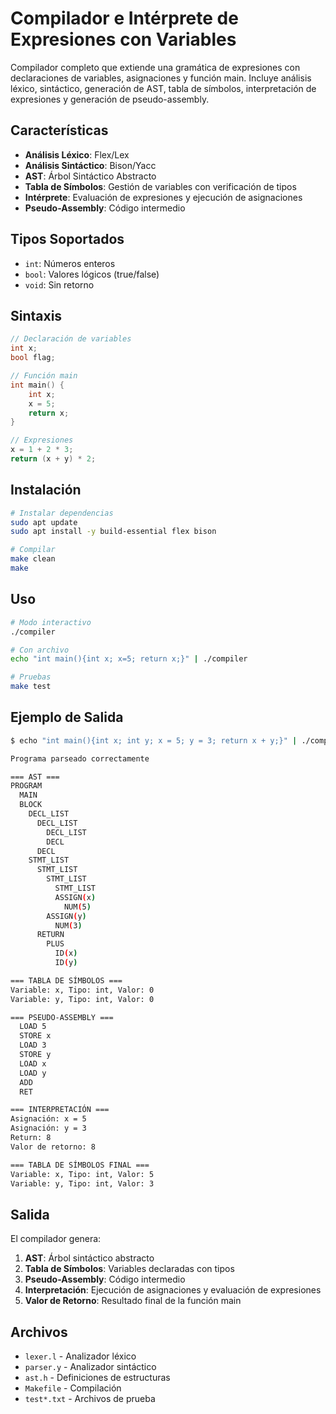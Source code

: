 # Compilador e Intérprete de Expresiones con Variables

Compilador completo que extiende una gramática de expresiones con declaraciones de variables, asignaciones y función main. Incluye análisis léxico, sintáctico, generación de AST, tabla de símbolos, interpretación de expresiones y generación de pseudo-assembly.

## Características

- **Análisis Léxico**: Flex/Lex
- **Análisis Sintáctico**: Bison/Yacc  
- **AST**: Árbol Sintáctico Abstracto
- **Tabla de Símbolos**: Gestión de variables con verificación de tipos
- **Intérprete**: Evaluación de expresiones y ejecución de asignaciones
- **Pseudo-Assembly**: Código intermedio

## Tipos Soportados

- `int`: Números enteros
- `bool`: Valores lógicos (true/false)
- `void`: Sin retorno

## Sintaxis

```c
// Declaración de variables
int x;
bool flag;

// Función main
int main() {
    int x;
    x = 5;
    return x;
}

// Expresiones
x = 1 + 2 * 3;
return (x + y) * 2;
```

## Instalación

```bash
# Instalar dependencias
sudo apt update
sudo apt install -y build-essential flex bison

# Compilar
make clean
make
```

## Uso

```bash
# Modo interactivo
./compiler

# Con archivo
echo "int main(){int x; x=5; return x;}" | ./compiler

# Pruebas
make test
```

## Ejemplo de Salida

```bash
$ echo "int main(){int x; int y; x = 5; y = 3; return x + y;}" | ./compiler

Programa parseado correctamente

=== AST ===
PROGRAM
  MAIN
  BLOCK
    DECL_LIST
      DECL_LIST
        DECL_LIST
        DECL
      DECL
    STMT_LIST
      STMT_LIST
        STMT_LIST
          STMT_LIST
          ASSIGN(x)
            NUM(5)
        ASSIGN(y)
          NUM(3)
      RETURN
        PLUS
          ID(x)
          ID(y)

=== TABLA DE SÍMBOLOS ===
Variable: x, Tipo: int, Valor: 0
Variable: y, Tipo: int, Valor: 0

=== PSEUDO-ASSEMBLY ===
  LOAD 5
  STORE x
  LOAD 3
  STORE y
  LOAD x
  LOAD y
  ADD
  RET

=== INTERPRETACIÓN ===
Asignación: x = 5
Asignación: y = 3
Return: 8
Valor de retorno: 8

=== TABLA DE SÍMBOLOS FINAL ===
Variable: x, Tipo: int, Valor: 5
Variable: y, Tipo: int, Valor: 3
```

## Salida

El compilador genera:
1. **AST**: Árbol sintáctico abstracto
2. **Tabla de Símbolos**: Variables declaradas con tipos
3. **Pseudo-Assembly**: Código intermedio
4. **Interpretación**: Ejecución de asignaciones y evaluación de expresiones
5. **Valor de Retorno**: Resultado final de la función main

## Archivos

- `lexer.l` - Analizador léxico
- `parser.y` - Analizador sintáctico  
- `ast.h` - Definiciones de estructuras
- `Makefile` - Compilación
- `test*.txt` - Archivos de prueba